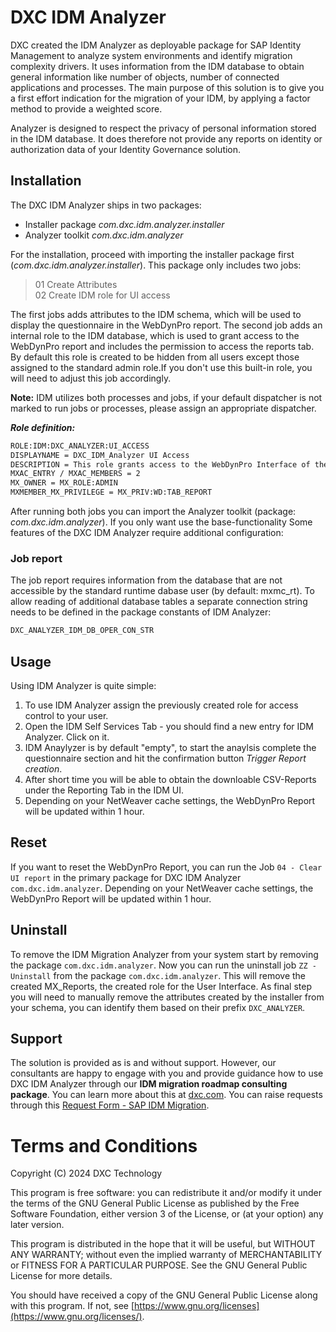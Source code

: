 # DXC IDM Analyzer

DXC created the IDM Analyzer as deployable package for SAP Identity Management to analyze system environments and identify migration complexity drivers. It uses information from the IDM database to obtain general information like number of objects, number of connected applications and processes. The main purpose of this solution is to give you a first effort indication for the migration of your IDM, by applying a factor method to provide a weighted score.

Analyzer is designed to respect the privacy of personal information stored in the IDM database. It does therefore not provide any reports on identity or authorization data of your Identity Governance solution.

## Installation
The DXC IDM Analyzer ships in two packages:

- Installer package *com.dxc.idm.analyzer.installer*
- Analyzer toolkit *com.dxc.idm.analyzer*
  
For the installation, proceed with importing the installer package first (*com.dxc.idm.analyzer.installer*). This package only includes two jobs:

> 01 Create Attributes<br>
> 02 Create IDM role for UI access

The first jobs adds attributes to the IDM schema, which will be used to display the questionnaire in the WebDynPro report. The second job adds an internal role to the IDM database, which is used to grant access to the WebDynPro report and includes the permission to access the reports tab. By default this role is created to be hidden from all users except those assigned to the standard admin role.If you don't use this built-in role, you will need to adjust this job accordingly.

**Note:** IDM utilizes both processes and jobs, if your default dispatcher is not marked to run jobs or processes, please assign an appropriate dispatcher.

***Role definition:***
```bash
ROLE:IDM:DXC_ANALYZER:UI_ACCESS
DISPLAYNAME = DXC_IDM_Analyzer UI Access
DESCRIPTION = This role grants access to the WebDynPro Interface of the DXC IDM Analyzer and includes access to the reporting tab of the IDM UI.
MXAC_ENTRY / MXAC_MEMBERS = 2
MX_OWNER = MX_ROLE:ADMIN
MXMEMBER_MX_PRIVILEGE = MX_PRIV:WD:TAB_REPORT
```

After running both jobs you can import the Analyzer toolkit (package: *com.dxc.idm.analyzer*). If you only want use the base-functionality
Some features of the DXC IDM Analyzer require additional configuration:

### Job report

The job report requires information from the database that are not accessible by the standard runtime dabase user (by default: mxmc_rt). To allow reading of additional database tables a separate connection string needs to be defined in the package constants of IDM Analyzer:

```bash
DXC_ANALYZER_IDM_DB_OPER_CON_STR
```

## Usage

Using IDM Analyzer is quite simple:
1. To use IDM Analyzer assign the previously created role for access control to your user.
2. Open the IDM Self Services Tab - you should find a new entry for IDM Analyzer. Click on it.
3. IDM Anaylyzer is by default "empty", to start the anaylsis complete the questionnaire section and hit the confirmation button *Trigger Report creation*.
4. After short time you will be able to obtain the downloable CSV-Reports under the Reporting Tab in the IDM UI.
5. Depending on your NetWeaver cache settings, the WebDynPro Report will be updated within 1 hour. 

## Reset

If you want to reset the WebDynPro Report, you can run the Job ```04 - Clear UI report``` in the primary package for DXC IDM Analyzer ```com.dxc.idm.analyzer```. Depending on your NetWeaver cache settings, the WebDynPro Report will be updated within 1 hour.

## Uninstall

To remove the IDM Migration Analyzer from your system start by removing the package ```com.dxc.idm.analyzer```. Now you can run the uninstall job ```ZZ - Uninstall``` from the package ```com.dxc.idm.analyzer```. This will remove the created MX_Reports, the created role for the User Interface.
As final step you will need to manually remove the attributes created by the installer from your schema, you can identify them based on their prefix ```DXC_ANALYZER```.

## Support

The solution is provided as is and without support. However, our consultants are happy to engage with you and provide guidance how to use DXC IDM Analyzer through our **IDM migration roadmap consulting package**. You can learn more about this at [dxc.com](https://dxc.com/us/en/offerings/security/digital-identity). You can raise requests through this [Request Form - SAP IDM Migration](https://connect.dxc.technology/SAPIDM-registration.html). 

# Terms and Conditions
 Copyright (C) 2024 DXC Technology

This program is free software: you can redistribute it and/or modify
it under the terms of the GNU General Public License as published by
the Free Software Foundation, either version 3 of the License, or
(at your option) any later version.

This program is distributed in the hope that it will be useful,
but WITHOUT ANY WARRANTY; without even the implied warranty of
MERCHANTABILITY or FITNESS FOR A PARTICULAR PURPOSE.  See the
GNU General Public License for more details.

You should have received a copy of the GNU General Public License
along with this program.  If not, see [https://www.gnu.org/licenses](https://www.gnu.org/licenses/).
